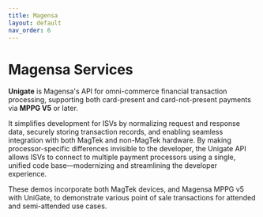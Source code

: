 ```yaml
---
title: Magensa
layout: default
nav_order: 6
---
```


# Magensa Services

**Unigate** is Magensa's API for omni-commerce financial transaction processing, supporting both card-present and card-not-present payments via **MPPG V5** or later.

It simplifies development for ISVs by normalizing request and response data, securely storing transaction records, and enabling seamless integration with both MagTek and non-MagTek hardware. By making processor-specific differences invisible to the developer, the Unigate API allows ISVs to connect to multiple payment processors using a single, unified code base—modernizing and streamlining the developer experience.

These demos incorporate both MagTek devices, and Magensa MPPG v5 with UniGate, to demonstrate various point of sale transactions for attended and semi-attended use cases.